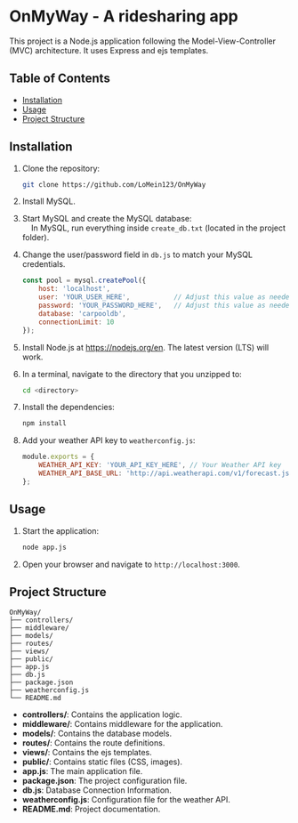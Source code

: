 # OnMyWay - A ridesharing app

This project is a Node.js application following the Model-View-Controller (MVC) architecture. It uses Express and ejs templates.

## Table of Contents

- [Installation](#installation)
- [Usage](#usage)
- [Project Structure](#project-structure)

## Installation

1. Clone the repository:
    ```sh
    git clone https://github.com/LoMein123/OnMyWay
    ```

2. Install MySQL.

3. Start MySQL and create the MySQL database:\
&nbsp;&nbsp;&nbsp;&nbsp;In MySQL, run everything inside `create_db.txt` (located in the project folder).

4. Change the user/password field in `db.js` to match your MySQL credentials.
    ```js
    const pool = mysql.createPool({
        host: 'localhost',
        user: 'YOUR_USER_HERE',           // Adjust this value as needed
        password: 'YOUR_PASSWORD_HERE',   // Adjust this value as needed
        database: 'carpooldb',  
        connectionLimit: 10
    });
    ```

5. Install Node.js at https://nodejs.org/en.  The latest version (LTS) will work.

6. In a terminal, navigate to the directory that you unzipped to:
    ```sh
    cd <directory>
    ```

7. Install the dependencies:
    ```sh
    npm install
    ```

8. Add your weather API key to `weatherconfig.js`:
    ```js
    module.exports = {
        WEATHER_API_KEY: 'YOUR_API_KEY_HERE', // Your Weather API key
        WEATHER_API_BASE_URL: 'http://api.weatherapi.com/v1/forecast.json',
    };
    ```

## Usage

1. Start the application:
    ```sh
    node app.js
    ```
2. Open your browser and navigate to `http://localhost:3000`.

## Project Structure

```
OnMyWay/
├── controllers/
├── middleware/
├── models/
├── routes/
├── views/
├── public/
├── app.js
├── db.js
├── package.json
├── weatherconfig.js
└── README.md
```

- **controllers/**: Contains the application logic.
- **middleware/**: Contains middleware for the application.
- **models/**: Contains the database models.
- **routes/**: Contains the route definitions.
- **views/**: Contains the ejs templates.
- **public/**: Contains static files (CSS, images).
- **app.js**: The main application file.
- **package.json**: The project configuration file.
- **db.js**: Database Connection Information.
- **weatherconfig.js**: Configuration file for the weather API.
- **README.md**: Project documentation.